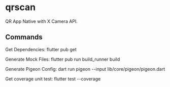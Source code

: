 # qrscan

QR App Native with X Camera API.

## Commands
Get Dependencies: flutter pub get

Generate Mock Files: flutter pub run build_runner build

Generate Pigeon Config:  dart run pigeon --input lib/core/pigeon/pigeon.dart  

Get coverage unit test: flutter test --coverage
  